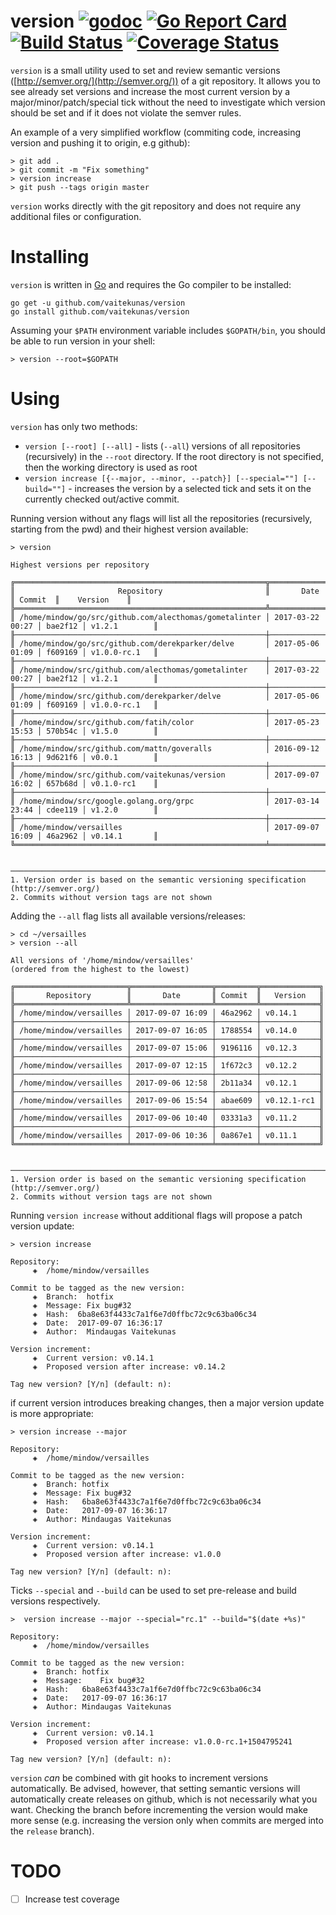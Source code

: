 # version [![godoc](https://img.shields.io/badge/go-documentation-blue.svg)](https://godoc.org/github.com/vaitekunas/version) [![Go Report Card](https://goreportcard.com/badge/github.com/vaitekunas/version)](https://goreportcard.com/report/github.com/vaitekunas/version) [![Build Status](https://travis-ci.org/vaitekunas/version.svg?branch=master)](https://travis-ci.org/vaitekunas/version) [![Coverage Status](https://coveralls.io/repos/github/vaitekunas/version/badge.svg?branch=master)](https://coveralls.io/github/vaitekunas/version?branch=master)

`version` is a small utility used to set and review semantic versions ([http://semver.org/](http://semver.org/))
of a git repository. It allows you to see already set versions and increase the most current version by a major/minor/patch/special
tick without the need to investigate which version should be set and if it does not violate the semver rules.

An example of a very simplified workflow (commiting code, increasing version and pushing it to origin, e.g github):

```shell
> git add .
> git commit -m "Fix something"
> version increase
> git push --tags origin master
```

`version` works directly with the git repository and does not require any additional files or configuration.

# Installing

`version` is written in [Go](https://golang.org) and requires the Go compiler to be installed:

``` shell
go get -u github.com/vaitekunas/version
go install github.com/vaitekunas/version
```

Assuming your `$PATH` environment variable includes `$GOPATH/bin`, you should be
able to run version in your shell:

```shell
> version --root=$GOPATH
```

# Using

`version` has only two methods:
* `version [--root] [--all]` - lists (`--all`) versions of all repositories (recursively) in the `--root` directory. If the root directory is not specified, then the working directory is used as root
* `version increase [{--major, --minor, --patch}] [--special=""] [--build=""]` - increases the version by a selected tick and sets it on the currently checked out/active commit.

Running version without any flags will list all the repositories (recursively, starting from the pwd)
and their highest version available:

```shell
> version

Highest versions per repository

╔════════════════════════════════════════════════════════╦══════════════════╦═════════╦═══════════════╗
║                       Repository                       ║       Date       ║ Commit  ║    Version    ║
╠════════════════════════════════════════════════════════╩══════════════════╩═════════╩═══════════════╣
║ /home/mindow/go/src/github.com/alecthomas/gometalinter │ 2017-03-22 00:27 │ bae2f12 │ v1.2.1        ║
╟────────────────────────────────────────────────────────┼──────────────────┼─────────┼───────────────╢
║ /home/mindow/go/src/github.com/derekparker/delve       │ 2017-05-06 01:09 │ f609169 │ v1.0.0-rc.1   ║
╟────────────────────────────────────────────────────────┼──────────────────┼─────────┼───────────────╢
║ /home/mindow/src/github.com/alecthomas/gometalinter    │ 2017-03-22 00:27 │ bae2f12 │ v1.2.1        ║
╟────────────────────────────────────────────────────────┼──────────────────┼─────────┼───────────────╢
║ /home/mindow/src/github.com/derekparker/delve          │ 2017-05-06 01:09 │ f609169 │ v1.0.0-rc.1   ║
╟────────────────────────────────────────────────────────┼──────────────────┼─────────┼───────────────╢
║ /home/mindow/src/github.com/fatih/color                │ 2017-05-23 15:53 │ 570b54c │ v1.5.0        ║
╟────────────────────────────────────────────────────────┼──────────────────┼─────────┼───────────────╢
║ /home/mindow/src/github.com/mattn/goveralls            │ 2016-09-12 16:13 │ 9d621f6 │ v0.0.1        ║
╟────────────────────────────────────────────────────────┼──────────────────┼─────────┼───────────────╢
║ /home/mindow/src/github.com/vaitekunas/version         │ 2017-09-07 16:02 │ 657b68d │ v0.1.0-rc1    ║
╟────────────────────────────────────────────────────────┼──────────────────┼─────────┼───────────────╢
║ /home/mindow/src/google.golang.org/grpc                │ 2017-03-14 23:44 │ cdee119 │ v1.2.0        ║
╟────────────────────────────────────────────────────────┼──────────────────┼─────────┼───────────────╢
║ /home/mindow/versailles                                │ 2017-09-07 16:09 │ 46a2962 │ v0.14.1       ║
╚════════════════════════════════════════════════════════╧══════════════════╧═════════╧═══════════════╝


───────────────────────────────────────────────────────────────────────────────────────
1. Version order is based on the semantic versioning specification (http://semver.org/)
2. Commits without version tags are not shown
```

Adding the `--all` flag lists all available versions/releases:

```shell
> cd ~/versailles
> version --all

All versions of '/home/mindow/versailles'
(ordered from the highest to the lowest)

╔═════════════════════════╦══════════════════╦═════════╦═════════════╗
║       Repository        ║       Date       ║ Commit  ║   Version   ║
╠═════════════════════════╩══════════════════╩═════════╩═════════════╣
║ /home/mindow/versailles │ 2017-09-07 16:09 │ 46a2962 │ v0.14.1     ║
╟─────────────────────────┼──────────────────┼─────────┼─────────────╢
║ /home/mindow/versailles │ 2017-09-07 16:05 │ 1788554 │ v0.14.0     ║
╟─────────────────────────┼──────────────────┼─────────┼─────────────╢
║ /home/mindow/versailles │ 2017-09-07 15:06 │ 9196116 │ v0.12.3     ║
╟─────────────────────────┼──────────────────┼─────────┼─────────────╢
║ /home/mindow/versailles │ 2017-09-07 12:15 │ 1f672c3 │ v0.12.2     ║
╟─────────────────────────┼──────────────────┼─────────┼─────────────╢
║ /home/mindow/versailles │ 2017-09-06 12:58 │ 2b11a34 │ v0.12.1     ║
╟─────────────────────────┼──────────────────┼─────────┼─────────────╢
║ /home/mindow/versailles │ 2017-09-06 15:54 │ abae609 │ v0.12.1-rc1 ║
╟─────────────────────────┼──────────────────┼─────────┼─────────────╢
║ /home/mindow/versailles │ 2017-09-06 10:40 │ 03331a3 │ v0.11.2     ║
╟─────────────────────────┼──────────────────┼─────────┼─────────────╢
║ /home/mindow/versailles │ 2017-09-06 10:36 │ 0a867e1 │ v0.11.1     ║
╚═════════════════════════╧══════════════════╧═════════╧═════════════╝


───────────────────────────────────────────────────────────────────────────────────────
1. Version order is based on the semantic versioning specification (http://semver.org/)
2. Commits without version tags are not shown
```

Running `version increase` without additional flags will propose a patch version update:

```shell
> version increase

Repository:
	 ◈  /home/mindow/versailles

Commit to be tagged as the new version:
	 ◈  Branch:  hotfix
	 ◈  Message: Fix bug#32
	 ◈  Hash:  6ba8e63f4433c7a1f6e7d0ffbc72c9c63ba06c34
	 ◈  Date:  2017-09-07 16:36:17
	 ◈  Author:  Mindaugas Vaitekunas

Version increment:
	 ◈  Current version: v0.14.1
	 ◈  Proposed version after increase: v0.14.2

Tag new version? [Y/n] (default: n):
```

if current version introduces breaking changes, then a major version update is
more appropriate:

```shell
> version increase --major

Repository:
	 ◈  /home/mindow/versailles

Commit to be tagged as the new version:
	 ◈  Branch:	hotfix
	 ◈  Message: Fix bug#32
	 ◈  Hash:	6ba8e63f4433c7a1f6e7d0ffbc72c9c63ba06c34
	 ◈  Date:	2017-09-07 16:36:17
	 ◈  Author:	Mindaugas Vaitekunas

Version increment:
	 ◈  Current version: v0.14.1
	 ◈  Proposed version after increase: v1.0.0

Tag new version? [Y/n] (default: n):
```

Ticks `--special` and `--build` can be used to set pre-release and build
versions respectively.

```shell
>  version increase --major --special="rc.1" --build="$(date +%s)"

Repository:
	 ◈  /home/mindow/versailles

Commit to be tagged as the new version:
	 ◈  Branch:	hotfix
	 ◈  Message:	Fix bug#32
	 ◈  Hash:	6ba8e63f4433c7a1f6e7d0ffbc72c9c63ba06c34
	 ◈  Date:	2017-09-07 16:36:17
	 ◈  Author:	Mindaugas Vaitekunas

Version increment:
	 ◈  Current version: v0.14.1
	 ◈  Proposed version after increase: v1.0.0-rc.1+1504795241

Tag new version? [Y/n] (default: n):
```

`version` *can* be combined with git hooks to increment versions automatically. Be
advised, however, that setting semantic versions will automatically create releases
on github, which is not necessarily what you want. Checking the branch before
incrementing the version would make more sense (e.g. increasing the version only when
commits are merged into the `release` branch).










# TODO

- [ ] Increase test coverage
